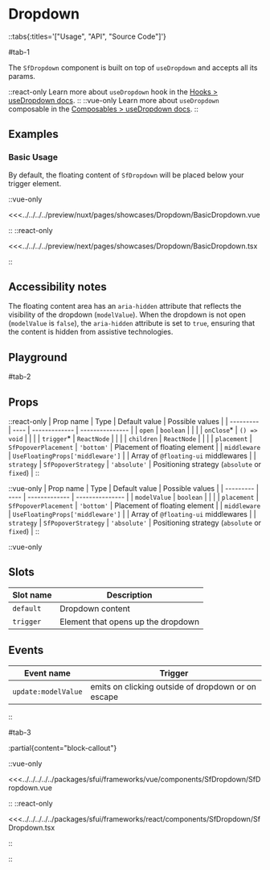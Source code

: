 # Dropdown

::tabs{:titles='["Usage", "API", "Source Code"]'}

#tab-1

The `SfDropdown` component is built on top of `useDropdown`  and accepts all its params.


::react-only
Learn more about `useDropdown` hook in the [Hooks > useDropdown docs](/react/hooks/usedropdown).
::
::vue-only
Learn more about `useDropdown` composable in the [Composables > useDropdown docs](/vue/hooks/usedropdown).
::


## Examples

### Basic Usage

By default, the floating content of `SfDropdown` will be placed below your trigger element.

<Showcase showcase-name="Dropdown/BasicDropdown" style="min-height:400px">

::vue-only

<<<../../../../preview/nuxt/pages/showcases/Dropdown/BasicDropdown.vue

::
::react-only

<<<../../../../preview/next/pages/showcases/Dropdown/BasicDropdown.tsx

::

</Showcase>

## Accessibility notes

The floating content area has an `aria-hidden` attribute that reflects the visibility of the dropdown (`modelValue`). When the dropdown is not open (`modelValue` is `false`), the `aria-hidden` attribute is set to `true`, ensuring that the content is hidden from assistive technologies.

## Playground

<Generate style="height: 450px" />

#tab-2

## Props


::react-only
| Prop name | Type | Default value | Possible values |
| --------- | ---- | ------------- | --------------- |
| `open` | `boolean` | | |
| `onClose`\* | `() => void` | | |
| `trigger`\* | `ReactNode` | | |
| `children` | `ReactNode` | | |
| `placement` | `SfPopoverPlacement` | `'bottom'` | Placement of floating element |
| `middleware` | `UseFloatingProps['middleware']` | | Array of `@floating-ui` middlewares |
| `strategy` | `SfPopoverStrategy` | `'absolute'` | Positioning strategy (`absolute` or `fixed`) |
::

::vue-only
| Prop name | Type | Default value | Possible values |
| --------- | ---- | ------------- | --------------- |
| `modelValue` | `boolean` | | |
| `placement` | `SfPopoverPlacement` | `'bottom'` | Placement of floating element |
| `middleware` | `UseFloatingProps['middleware']` | | Array of `@floating-ui` middlewares |
| `strategy` | `SfPopoverStrategy` | `'absolute'` | Positioning strategy (`absolute` or `fixed`) |
::


::vue-only

## Slots

| Slot name | Description                        |
| --------- | ---------------------------------- |
| `default` | Dropdown content                   |
| `trigger` | Element that opens up the dropdown |

## Events

| Event name          | Trigger                                            |
| ------------------- | -------------------------------------------------- |
| `update:modelValue` | emits on clicking outside of dropdown or on escape |

::

#tab-3

:partial{content="block-callout"}

::vue-only

<<<../../../../../packages/sfui/frameworks/vue/components/SfDropdown/SfDropdown.vue

::
::react-only

<<<../../../../../packages/sfui/frameworks/react/components/SfDropdown/SfDropdown.tsx

::

::
